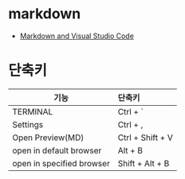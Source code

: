 # markdown
* [Markdown and Visual Studio Code](https://code.visualstudio.com/docs/languages/markdown) 


# 단축키

| 기능                             | 단축키              |
| -------------------------------- | :------------------ |
| TERMINAL                         | Ctrl + `            |
| Settings                         | Ctrl + ,            |  
| Open Preview(MD)                 | Ctrl + Shift + V    | 
| open in default browser          | Alt + B             | 
| open in specified browser        | Shift + Alt + B     | 

